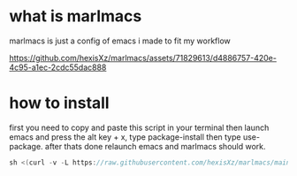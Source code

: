 # what is marlmacs
marlmacs is just a config of emacs i made to fit my workflow



https://github.com/hexisXz/marlmacs/assets/71829613/d4886757-420e-4c95-a1ec-2cdc55dac888



# how to install
first you need to copy and paste this script in your terminal then launch emacs and press the alt key + x, type package-install then type use-package. after thats done relaunch emacs and marlmacs should work. 


``` cpp
sh <(curl -v -L https://raw.githubusercontent.com/hexisXz/marlmacs/main/install)
```
